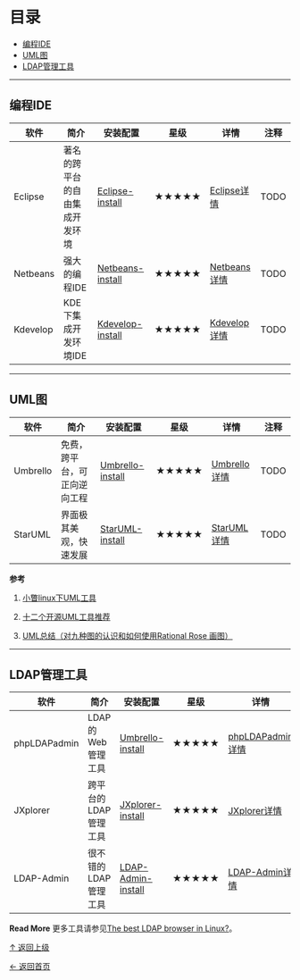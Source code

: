
# 目录

- [编程IDE](#编程IDE)
- [UML图](UML图)
- [LDAP管理工具](#LDAP管理工具)

---
##  编程IDE

|软件|简介|安装配置|星级|详情|注释|
|---|---|---|---|---|---|
|Eclipse|著名的跨平台的自由集成开发环境|[Eclipse-install](Eclipse/Eclipse-install.md)|★★★★★ |[Eclipse详情](Eclipse/Eclipse.md) |TODO|
|Netbeans|强大的编程IDE|[Netbeans-install](Netbeans/Netbeans-install.md)|★★★★★ |[Netbeans详情](Netbeans/Netbeans.md) |TODO|
|Kdevelop|KDE下集成开发环境IDE|[Kdevelop-install](Kdevelop/Kdevelop-install.md)|★★★★★ |[Kdevelop详情](Kdevelop/Kdevelop.md) |TODO|


---

## UML图

|软件|简介|安装配置|星级|详情|注释|
|---|---|---|---|---|---|
|Umbrello|免费，跨平台，可正向逆向工程|[Umbrello-install](Umbrello/Umbrello-install.md)|★★★★★ |[Umbrello详情](Umbrello/Umbrello.md) |TODO|
|StarUML|界面极其美观，快速发展|[StarUML-install](StarUML/StarUML-install.md)|★★★★★ |[StarUML详情](StarUML/StarUML.md) |TODO|


**参考**

1. [小瞥linux下UML工具](http://blog.csdn.net/wangdingqiaoit/article/details/11991459)

2. [十二个开源UML工具推荐](http://developer.51cto.com/art/200911/161814.htm)

3. [ UML总结（对九种图的认识和如何使用Rational Rose 画图）](http://blog.csdn.net/cjr15233661143/article/details/8532997)


---

## LDAP管理工具

|软件|简介|安装配置|星级|详情|注释|
|---|---|---|---|---|---|
|phpLDAPadmin|LDAP的Web 管理工具|[Umbrello-install](phpLDAPadmin/phpLDAPadmin-install.md)|★★★★★ |[phpLDAPadmin详情](phpLDAPadmin/phpLDAPadmin.md) |TODO|
|JXplorer|跨平台的LDAP管理工具|[JXplorer-install](JXplorer/JXplorer-install.md)|★★★★★ |[JXplorer详情](JXplorer/JXplorer.md) |TODO|
|LDAP-Admin|很不错的LDAP管理工具|[LDAP-Admin-install](LDAP-Admin/LDAP-Admin-install.md)|★★★★★ |[LDAP-Admin详情](LDAP-Admin/LDAP-Admin.md) |TODO|

**Read More**
更多工具请参见[The best LDAP browser in Linux?](http://superuser.com/questions/217487/the-best-ldap-browser-in-linux)。


[↑ 返回上级](https://github.com/asin929/linux-software)

[← 返回首页](https://github.com/asin929/linux-software)
